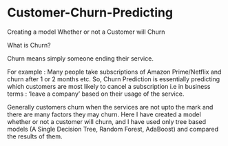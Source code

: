 # Customer-Churn-Predicting
Creating a model Whether or not a Customer will Churn
 
What is Churn?

Churn means simply someone ending their service.


For example : Many people take subscriptions of Amazon Prime/Netflix and churn after 1 or 2 months  etc. So, Churn Prediction is essentially predicting which customers are most likely to cancel a subscription i.e in business terms :  ‘leave a company’ based on their usage of the service.


Generally customers churn when the services are not upto the mark and there are many factors they may churn.
Here I have created a model whether or not a customer will churn, and I have used only tree based models (A Single Decision Tree, Random Forest, AdaBoost) and compared the results of them.
